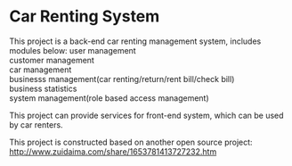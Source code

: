 # Car Renting System
This project is a back-end car renting management system, includes modules below:
user management  
customer management  
car management  
businesss management(car renting/return/rent bill/check bill)  
business statistics  
system management(role based access management)  

This project can provide services for front-end system, which can be used by car renters.

This project is constructed based on another open source project:
http://www.zuidaima.com/share/1653781413727232.htm



